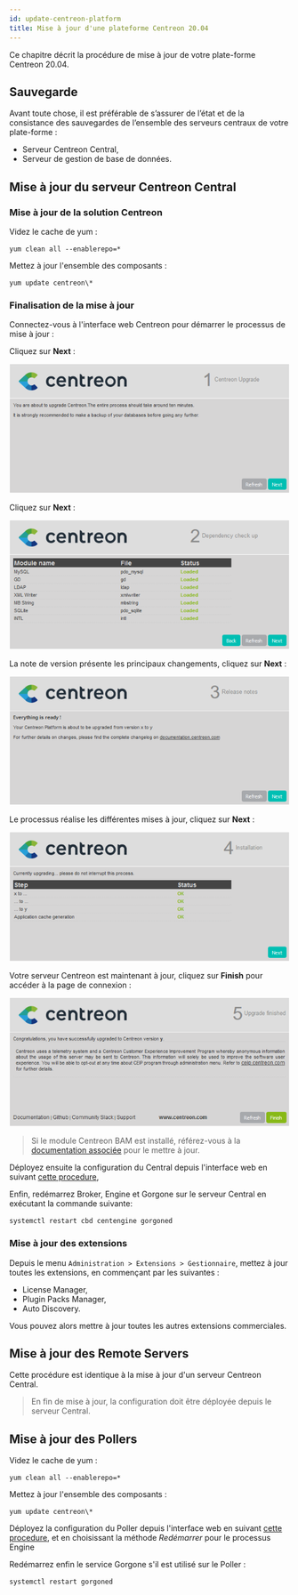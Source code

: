 ```yaml
---
id: update-centreon-platform
title: Mise à jour d'une plateforme Centreon 20.04
---
```


Ce chapitre décrit la procédure de mise à jour de votre plate-forme Centreon
20.04.

## Sauvegarde

Avant toute chose, il est préférable de s’assurer de l’état et de la consistance
des sauvegardes de l’ensemble des serveurs centraux de votre plate-forme :

- Serveur Centreon Central,
- Serveur de gestion de base de données.

## Mise à jour du serveur Centreon Central

### Mise à jour de la solution Centreon

Videz le cache de yum :

```shell
yum clean all --enablerepo=*
```

Mettez à jour l'ensemble des composants :

```shell
yum update centreon\*
```

### Finalisation de la mise à jour

Connectez-vous à l'interface web Centreon pour démarrer le processus de
mise à jour :

Cliquez sur **Next** :

![image](../assets/upgrade/web_update_1.png)

Cliquez sur **Next** :

![image](../assets/upgrade/web_update_2.png)

La note de version présente les principaux changements, cliquez sur **Next** :

![image](../assets/upgrade/web_update_3.png)

Le processus réalise les différentes mises à jour, cliquez sur **Next** :

![image](../assets/upgrade/web_update_4.png)

Votre serveur Centreon est maintenant à jour, cliquez sur **Finish** pour
accéder à la page de connexion :

![image](../assets/upgrade/web_update_5.png)

> Si le module Centreon BAM est installé, référez-vous à la [documentation
> associée](../service-mapping/update) pour le mettre à jour.

Déployez ensuite la configuration du Central depuis l'interface web en
suivant [cette
procedure](../monitoring/monitoring-servers/deploying-a-configuration),

Enfin, redémarrez Broker, Engine et Gorgone sur le serveur Central en exécutant
la commande suivante:

```shell
systemctl restart cbd centengine gorgoned
```

### Mise à jour des extensions

Depuis le menu `Administration > Extensions > Gestionnaire`, mettez à jour
toutes les extensions, en commençant par les suivantes :

- License Manager,
- Plugin Packs Manager,
- Auto Discovery.

Vous pouvez alors mettre à jour toutes les autres extensions commerciales.

## Mise à jour des Remote Servers

Cette procédure est identique à la mise à jour d'un serveur Centreon Central.

> En fin de mise à jour, la configuration doit être déployée depuis le serveur
> Central.

## Mise à jour des Pollers

Videz le cache de yum :

```shell
yum clean all --enablerepo=*
```

Mettez à jour l'ensemble des composants :

```shell
yum update centreon\*
```

Déployez la configuration du Poller depuis l'interface web en suivant [cette
procedure](../monitoring/monitoring-servers/deploying-a-configuration), et
en choisissant la méthode *Redémarrer* pour le processus Engine

Redémarrez enfin le service Gorgone s'il est utilisé sur le Poller :

```shell
systemctl restart gorgoned
```
